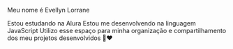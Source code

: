Meu nome é Evellyn Lorrane

Estou estudando na Alura
Estou me desenvolvendo na linguagem JavaScript
Utilizo esse espaço para minha organização e compartilhamento dos meu projetos desenvolvidos
💋❤️
